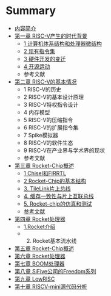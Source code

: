 # Summary

* [内容简介](README.md)
* [第一章 RISC-V产生的时代背景](ch1-background.md)
  * [1 计算机体系结构和处理器微结构](ch1-background/1-ji-suan-ji-ti-xi-jie-gou-he-chu-li-qi-wei-jie-gou.md)
  * [2 现有指令集](ch1-background/2-xian-you-zhi-ling-ji.md)
  * [3 硬件开发的变迁](ch1-background/3-ying-jian-kai-fa-de-bian-qian.md)
  * [4 开源运动](ch1-background/4-kai-yuan-yun-dong.md)
  * 参考文献
* [第二章 RISC-V的基本情况](ch2-riscv-basic.md)
  * 1 RISC-V的历史
  * 2 RISC-V的基本设计原理
  * 3 RISC-V特权指令设计
  * 4 内存模型
  * 5 RISC-V的压缩指令
  * 6 RISC-V的扩展指令集
  * 7 Spike模拟器
  * 8 RISC-V的软件生态
  * 9 RISC-V在产业界与学术界的现状
  * 参考文献
* [第三章 Rocket-Chip概述](ch3-current-status.md)
  * [1 Chisel和FIRRTL](ch3/sec1-open-riscv-cpu.md)
  * [2 Rocket-Chip的基本结构](ch3/sec2-commercial-riscv-cpu.md)
  * [3. TileLink片上总线](ch3/sec3-open-riscv-soc.md)
  * [4. 缓存一致性与片上互联总线](ch3/sec4-commercial-riscv-soc.md)
  * [5. Rocket-chip的仿真和测试](ch3/sec5-summary.md)
  * [参考文献](ch3/reference.md)
* [第四章 Rocket处理器](ch4-chisel.md)
  * [1.Rocket介绍](ch4-chisel/1rocketjie-shao.md)
  * 2. Rocket基本流水线
* [第五章 Rocket-Chip概述](ch5-rocket-chip.md)
* [第六章 Rocket处理器](ch6-rocket-core.md)
* [第七章 BOOM处理器](ch7-boom-core.md)
* [第八章 SiFive公司的Freedom系列](ch8-freedom.md)
* [第九章 LowRISC](ch9-lowrisc.md)
* [第十章 RISCV-mini源代码分析](ch10-riscv-mini.md)

